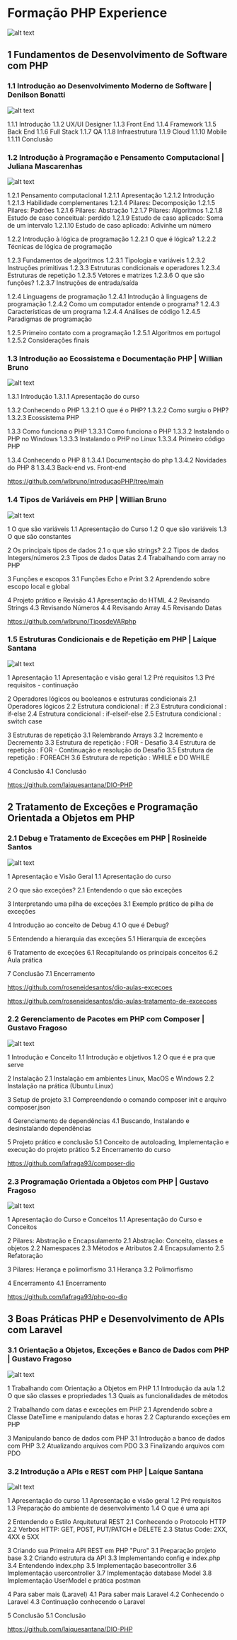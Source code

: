 # Formação PHP Experience

![alt text](<Formação PHP Experience/image.png>)

## 1 Fundamentos de Desenvolvimento de Software com PHP

### 1.1 Introdução ao Desenvolvimento Moderno de Software | Denilson Bonatti

![alt text](<Formação PHP Experience/1 Fundamentos de Desenvolvimento de Software com PHP/1.1 Introdução ao Desenvolvimento Moderno de Software/image.png>)

1.1.1 Introdução
1.1.2 UX/UI Designer
1.1.3 Front End
1.1.4 Framework
1.1.5 Back End
1.1.6 Full Stack
1.1.7 QA
1.1.8 Infraestrutura
1.1.9 Cloud
1.1.10 Mobile
1.1.11 Conclusão

### 1.2 Introdução à Programação e Pensamento Computacional | Juliana Mascarenhas

![alt text](<Formação PHP Experience/1 Fundamentos de Desenvolvimento de Software com PHP/1.2 Introdução à Programação e Pensamento Computacional/image.png>)

1.2.1 Pensamento computacional
1.2.1.1 Apresentação
1.2.1.2 Introdução
1.2.1.3 Habilidade complementares
1.2.1.4 Pilares: Decomposição
1.2.1.5 Pilares: Padrões
1.2.1.6 Pilares: Abstração
1.2.1.7 Pilares: Algoritmos
1.2.1.8 Estudo de caso conceitual: perdido
1.2.1.9 Estudo de caso aplicado: Soma de um intervalo
1.2.1.10 Estudo de caso aplicado: Adivinhe um número

1.2.2 Introdução à lógica de programação
1.2.2.1 O que é lógica?
1.2.2.2 Técnicas de lógica de programação

1.2.3 Fundamentos de algoritmos
1.2.3.1 Tipologia e variáveis
1.2.3.2 Instruções primitivas
1.2.3.3 Estruturas condicionais e operadores
1.2.3.4 Estruturas de repetição
1.2.3.5 Vetores e matrizes
1.2.3.6 O que são funções?
1.2.3.7 Instruções de entrada/saída

1.2.4 Linguagens de programação
1.2.4.1 Introdução à linguagens de programação
1.2.4.2 Como um computador entende o programa?
1.2.4.3 Características de um programa
1.2.4.4 Análises de código
1.2.4.5 Paradigmas de programação

1.2.5 Primeiro contato com a programação
1.2.5.1 Algoritmos em portugol
1.2.5.2 Considerações finais

### 1.3 Introdução ao Ecossistema e Documentação PHP | Willian Bruno

![alt text](<Formação PHP Experience/1 Fundamentos de Desenvolvimento de Software com PHP/1.3 Introdução ao Ecossistema e Documentação PHP/image.png>)

1.3.1 Introdução
1.3.1.1 Apresentação do curso

1.3.2 Conhecendo o PHP
1.3.2.1 O que é o PHP?
1.3.2.2 Como surgiu o PHP?
1.3.2.3 Ecossistema PHP

1.3.3 Como funciona o PHP
1.3.3.1 Como funciona o PHP
1.3.3.2 Instalando o PHP no Windows
1.3.3.3 Instalando o PHP no Linux
1.3.3.4 Primeiro código PHP 

1.3.4 Conhecendo o PHP 8
1.3.4.1 Documentação do php
1.3.4.2 Novidades do PHP 8
1.3.4.3 Back-end vs. Front-end

https://github.com/wlbruno/introducaoPHP/tree/main


### 1.4 Tipos de Variáveis em PHP | Willian Bruno

![alt text](<Formação PHP Experience/1 Fundamentos de Desenvolvimento de Software com PHP/1.4 Tipos de Variáveis em PHP/image.png>)

1 O que são variáveis
1.1 Apresentação do Curso
1.2 O que são variáveis
1.3 O que são constantes

2 Os principais tipos de dados
2.1 o que são strings?
2.2 Tipos de dados Integers/números
2.3 Tipos de dados Datas
2.4 Trabalhando com array no PHP

3 Funções e escopos
3.1 Funções Echo e Print
3.2 Aprendendo sobre escopo local e global

4 Projeto prático e Revisão
4.1 Apresentação do HTML
4.2 Revisando Strings
4.3 Revisando Números
4.4 Revisando Array
4.5 Revisando Datas

https://github.com/wlbruno/TiposdeVARphp

### 1.5 Estruturas Condicionais e de Repetição em PHP | Laíque Santana

![alt text](<Formação PHP Experience/1 Fundamentos de Desenvolvimento de Software com PHP/1.5 Estruturas Condicionais e de Repetição em PHP/image.png>)

1 Apresentação
1.1 Apresentação e visão geral
1.2 Pré requisitos
1.3 Pré requisitos - continuação

2 Operadores lógicos ou booleanos e estruturas condicionais
2.1 Operadores lógicos
2.2 Estrutura condicional : if
2.3 Estrutura condicional : if-else
2.4 Estrutura condicional : if-elseif-else
2.5 Estrutura condicional : switch case

3 Estruturas de repetição
3.1 Relembrando Arrays
3.2 Incremento e Decremento
3.3 Estrutura de repetição : FOR - Desafio
3.4 Estrutura de repetição : FOR - Continuação e resolução do Desafio
3.5 Estrutura de repetição : FOREACH
3.6 Estrutura de repetição : WHILE e DO WHILE

4 Conclusão
4.1 Conclusão

https://github.com/laiquesantana/DIO-PHP

## 2 Tratamento de Exceções e Programação Orientada a Objetos em PHP

### 2.1 Debug e Tratamento de Exceções em PHP | Rosineide Santos

![alt text](<Formação PHP Experience/2 Tratamento de Exceções e Programação Orientada a Objetos em PHP/ 2.1 Debug e Tratamento de Exceções em PHP/image.png>)

1 Apresentação e Visão Geral
1.1 Apresentação do curso

2 O que são exceções?
2.1 Entendendo o que são exceções

3 Interpretando uma pilha de exceções
3.1 Exemplo prático de pilha de exceções

4 Introdução ao conceito de Debug
4.1 O que é Debug?

5 Entendendo a hierarquia das exceções
5.1 Hierarquia de exceções

6 Tratamento de exceções
6.1 Recapitulando os principais conceitos
6.2 Aula prática

7 Conclusão
7.1 Encerramento

https://github.com/roseneidesantos/dio-aulas-excecoes

https://github.com/roseneidesantos/dio-aulas-tratamento-de-excecoes

### 2.2 Gerenciamento de Pacotes em PHP com Composer | Gustavo Fragoso

![alt text](<Formação PHP Experience/2 Tratamento de Exceções e Programação Orientada a Objetos em PHP/2.2-Gerenciamento-de-Pacotes-em-PHP-com-Composer/image.png>)

1 Introdução e Conceito
1.1 Introdução e objetivos
1.2 O que é e pra que serve

2 Instalação
2.1 Instalação em ambientes Linux, MacOS e Windows
2.2 Instalação na prática (Ubuntu Linux)

3 Setup de projeto
3.1 Compreendendo o comando composer init e arquivo composer.json

4 Gerenciamento de dependências
4.1 Buscando, Instalando e desinstalando dependências

5 Projeto prático e conclusão
5.1 Conceito de autoloading, Implementação e execução do projeto prático
5.2 Encerramento do curso

https://github.com/lafraga93/composer-dio

### 2.3 Programação Orientada a Objetos com PHP | Gustavo Fragoso

![alt text](<Formação PHP Experience/2 Tratamento de Exceções e Programação Orientada a Objetos em PHP/2.3-Programação-Orientada-a-Objetos-com-PHP/image.png>)

1 Apresentação do Curso e Conceitos
1.1 Apresentação do Curso e Conceitos

2 Pilares: Abstração e Encapsulamento
2.1 Abstração: Conceito, classes e objetos
2.2 Namespaces
2.3 Métodos e Atributos
2.4 Encapsulamento
2.5 Refatoração

3 Pilares: Herança e polimorfismo
3.1 Herança
3.2 Polimorfismo

4 Encerramento
4.1 Encerramento

https://github.com/lafraga93/php-oo-dio

## 3 Boas Práticas PHP e Desenvolvimento de APIs com Laravel

### 3.1 Orientação a Objetos, Exceções e Banco de Dados com PHP | Gustavo Fragoso

![alt text](<Formação PHP Experience/3 Boas Práticas PHP e Desenvolvimento de APIs com Laravel/3.1-Orientação-a-Objetos,-Exceções-e-Banco-de-Dados-com-PHP/image.png>)

1 Trabalhando com Orientação a Objetos em PHP
1.1 Introdução da aula
1.2 O que são classes e propriedades
1.3 Quais as funcionalidades de métodos

2 Trabalhando com datas e exceções em PHP
2.1 Aprendendo sobre a Classe DateTime e manipulando datas e horas
2.2 Capturando exceções em PHP

3 Manipulando banco de dados com PHP
3.1 Introdução a banco de dados com PHP
3.2 Atualizando arquivos com PDO
3.3 Finalizando arquivos com PDO

### 3.2 Introdução a APIs e REST com PHP | Laíque Santana

![alt text](<Formação PHP Experience/3 Boas Práticas PHP e Desenvolvimento de APIs com Laravel/3.2-Introdução-a-APIs-e-REST-com-PHP/image.png>)

1 Apresentação do curso
1.1 Apresentação e visão geral
1.2 Pré requisitos
1.3 Preparação do ambiente de desenvolvimento
1.4 O que é uma api

2 Entendendo o Estilo Arquitetural REST
2.1 Conhecendo o Protocolo HTTP
2.2 Verbos HTTP: GET, POST, PUT/PATCH e DELETE
2.3 Status Code: 2XX, 4XX e 5XX

3 Criando sua Primeira API REST em PHP "Puro"
3.1 Preparação projeto base
3.2 Criando estrutura da API
3.3 Implementando config e index.php
3.4 Entendendo index.php
3.5 Implementação basecontroller
3.6 Implementação usercontroller
3.7 Implementação database Model
3.8 Implementação UserModel e prática postman

4 Para saber mais (Laravel)
4.1 Para saber mais Laravel
4.2 Conhecendo o Laravel
4.3 Continuação conhecendo o Laravel

5 Conclusão
5.1 Conclusão

https://github.com/laiquesantana/DIO-PHP
